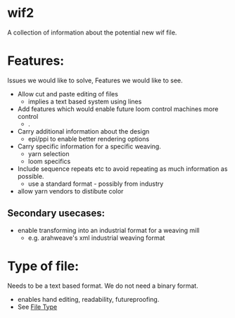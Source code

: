 # wif2
A collection of information about the potential new wif file.

# Features:
Issues we would like to solve, Features we would like to see.
- Allow cut and paste editing of files
  - implies a text based system using lines
- Add features which would enable future loom control machines more control
  - .
- Carry additional information about the design
  - epi/ppi to enable better rendering options
- Carry specific information for a specific weaving.
  - yarn selection
  - loom specifics
- Include sequence repeats etc to avoid repeating as much information as possible.
  - use a standard format - possibly from industry
- allow yarn vendors to distibute color 
  
  
## Secondary usecases:
- enable transforming into an industrial format for a weaving mill
  - e.g. arahweave's xml industrial weaving format
  

# Type of file:
Needs to be a text based format. We do not need a binary format.
 - enables hand editing, readability, futureproofing.
 - See [File Type](../main/wif2%20File%20type.md)
